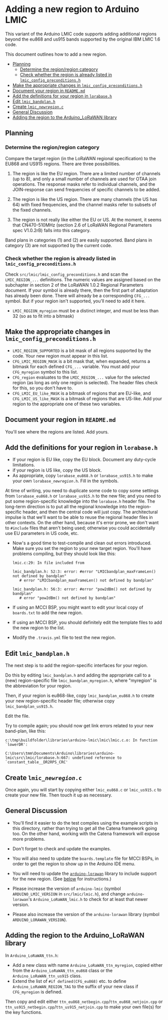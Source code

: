 # Adding a new region to Arduino LMIC

This variant of the Arduino LMIC code supports adding additional regions beyond the eu868 and us915 bands supported by the original IBM LMIC 1.6 code.

This document outlines how to add a new region.

<!--
  This TOC uses the VS Code markdown TOC extension AlanWalk.markdown-toc.
  We strongly recommend updating using VS Code, the markdown-toc extension and the
  bierner.markdown-preview-github-styles extension. Note that if you are using
  VS Code 1.29 and Markdown TOC 1.5.6, https://github.com/AlanWalk/markdown-toc/issues/65
  applies -- you must change your line-ending to some non-auto value in Settings>
  Text Editor>Files.  `\n` works for me.
-->
<!-- markdownlint-disable MD033 MD004 -->
<!-- markdownlint-capture -->
<!-- markdownlint-disable -->
<!-- TOC depthFrom:2 updateOnSave:true -->

- [Planning](#planning)
	- [Determine the region/region category](#determine-the-regionregion-category)
	- [Check whether the region is already listed in `lmic_config_preconditions.h`](#check-whether-the-region-is-already-listed-in-lmic_config_preconditionsh)
- [Make the appropriate changes in `lmic_config_preconditions.h`](#make-the-appropriate-changes-in-lmic_config_preconditionsh)
- [Document your region in `README.md`](#document-your-region-in-readmemd)
- [Add the definitions for your region in `lorabase.h`](#add-the-definitions-for-your-region-in-lorabaseh)
- [Edit `lmic_bandplan.h`](#edit-lmic_bandplanh)
- [Create <code>lmic_<em>newregion</em>.c</code>](#create-codelmic_emnewregionemccode)
- [General Discussion](#general-discussion)
- [Adding the region to the Arduino_LoRaWAN library](#adding-the-region-to-the-arduino_lorawan-library)

<!-- /TOC -->
<!-- markdownlint-restore -->
<!-- Due to a bug in Markdown TOC, the table is formatted incorrectly if tab indentation is set other than 4. Due to another bug, this comment must be *after* the TOC entry. -->

## Planning

### Determine the region/region category

Compare the target region (in the LoRaWAN regional specification) to the EU868 and US915 regions. There are three possibilities.

1. The region is like the EU region. There are a limited number of channels (up to 8), and only a small number of channels are used for OTAA join operations. The response masks refer to individual channels, and the JOIN-response can send frequencies of specific channels to be added.

2. The region is like the US region. There are many channels (the US has 64) with fixed frequencies, and the channel masks refer to subsets of the fixed channels.

3. The region is not really like either the EU or US. At the moment, it seems that CN470-510MHz (section 2.6 of LoRaWAN Regional Parameters spec V1.0.2rB) falls into this category.

Band plans in categories (1) and (2) are easily supported. Band plans in category (3) are not supported by the current code.

### Check whether the region is already listed in `lmic_config_preconditions.h`

Check `src/lmic/lmic_config_preconditions.h` and scan the `LMIC_REGION_...` definitions. The numeric values are assigned based on the subchapter in section 2 of the LoRaWAN 1.0.2 Regional Parameters document. If your symbol is already there, then the first part of adaptation has already been done. There will already be a corresponding `CFG_...` symbol. But if your region isn't supported, you'll need to add it here.

- `LMIC_REGION_myregion` must be a distinct integer, and must be less than 32 (so as to fit into a bitmask)

## Make the appropriate changes in `lmic_config_preconditions.h`

- `LMIC_REGION_SUPPORTED` is a bit mask of all regions supported by the code. Your new region must appear in this list.
- `CFG_LMIC_REGION_MASK` is a bit mask that, when expanded, returns a bitmask for each defined `CFG_...` variable. You must add your `CFG_myregion` symbol to this list.
- `CFG_region` evaluates to the `LMIC_REGION_...` value for the selected region (as long as only one region is selected). The header files check for this, so you don't have to.
- `CFG_LMIC_EU_like_MASK` is a bitmask of regions that are EU-like, and `CFG_LMIC_US_like_MASK` is a bitmask of regions that are US-like. Add your region to the appropriate one of these two variables.

## Document your region in `README.md`

You'll see where the regions are listed. Add yours.

## Add the definitions for your region in `lorabase.h`

- If your region is EU like, copy the EU block. Document any duty-cycle limitations.
- if your region is US like, copy the US block.
- As appropriate, copy `lorabase_eu868.h` or `lorabase_us915.h` to make your own <code>lorabase_<em>newregion</em>.h</code>.  Fill in the symbols.

At time of writing, you need to duplicate some code to copy some settings from `lorabase_eu868.h` or `lorabase_us915.h` to the new file; and you need to put some region-specific knowledge into the `lorabase.h` header file. The long-term direction is to put all the regional knowledge into the region-specific header, and then the central code will just copy. The architectural impulse is that we'll want to be able to reuse the regional header files in other contexts. On the other hand, because it's error prone, we don't want to `#include` files that aren't being used; otherwise you could accidentally use EU parameters in US code, etc.

- Now's a good time to test-compile and clean out errors introduced. Make sure you set the region to your new target region. You'll have problems compiling, but they should look like this:

    ```console
    lmic.c:29: In file included from

    lmic_bandplan.h: 52:3: error: #error "LMICbandplan_maxFrameLen() not defined by bandplan"
       # error "LMICbandplan_maxFrameLen() not defined by bandplan"

    lmic_bandplan.h: 56:3: error: #error "pow2dBm() not defined by bandplan"
       # error "pow2dBm() not defined by bandplan"
    ```

- If using an MCCI BSP, you might want to edit your local copy of `boards.txt` to add the new region.

- If using an MCCI BSP, you should definitely edit the template files to add the new region to the list.

- Modify the `.travis.yml` file to test the new region.

## Edit `lmic_bandplan.h`

The next step is to add the region-specific interfaces for your region.

Do this by editing `lmic_bandplan.h` and adding the appropriate call to a (new) region-specific file `lmic_bandplan_myregion.h`, where "myregion" is the abbreviation for your region.

Then, if your region is eu868-like, copy `lmic_bandplan_eu868.h` to create your new region-specific header file; otherwise copy `lmic_bandplan_us915.h`.

Edit the file.

Try to compile again; you should now get link errors related to your new band-plan, like this:

```console
c:\tmp\buildfolder\libraries\arduino-lmic\lmic\lmic.c.o: In function `lowerDR':

C:\Users\tmm\Documents\Arduino\libraries\arduino-lmic\src\lmic/lorabase.h:667: undefined reference to `constant_table__DR2RPS_CRC'
```

## Create <code>lmic_<em>newregion</em>.c</code>

Once again, you will start by copying either `lmic_eu868.c` or `lmic_us915.c` to create your new file. Then touch it up as necessary.

## General Discussion

- You'll find it easier to do the test compiles using the example scripts in this directory, rather than trying to get all the Catena framework going too. On the other hand, working with the Catena framework will expose more problems.

- Don't forget to check and update the examples.

- You will also need to update the `boards.template` file for MCCI BSPs, in order to get the region to show up in the Arduino IDE menu.

- You will need to update the [`arduino-lorawan`](https://github.com/mcci-catena/arduino-lorawan) library to include support for the new region. (See [below](#adding-the-region-to-the-arduino_lorawan-library) for instructions.)

- Please increase the version of `arduino-lmic` (symbol `ARDUINO_LMIC_VERSION` in `src/lmic/lmic.h`), and change `arduino-lorawan`'s `Arduino_LoRaWAN_lmic.h` to check for at least that newer version.

- Please also increase the version of the `arduino-lorawan` library (symbol `ARDUINO_LORAWAN_VERSION`).

## Adding the region to the Arduino_LoRaWAN library

In `Arduino_LoRaWAN_ttn.h`:

- Add a new class with name `Arduino_LoRaWAN_ttn_myregion`, copied either from the `Arduino_LoRaWAN_ttn_eu868` class or the `Arduino_LoRaWAN_ttn_us915` class.
- Extend the list of `#if defined(CFG_eu868)` etc. to define `Arduino_LoRaWAN_REGION_TAG` to the suffix of your new class if `CFG_myregion` is defined.

Then copy and edit either `ttn_eu868_netbegin.cpp`/`ttn_eu868_netjoin.cpp` or `ttn_us915_netbegin.cpp`/`ttn_us915_netjoin.cpp` to make your own file(s) for the key functions.
